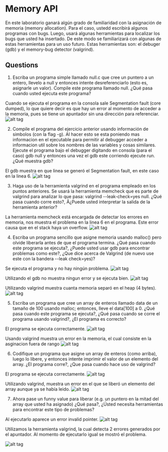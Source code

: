 # Memory API
En este laboratorio ganará algún grado de familiaridad con la asignación de memoria (memory allocation). Para el caso, ustedd escribirá algunos programas con bugs. Luego, usará algunas herramientas para localizar los bugs que usted ha insertado. De este modo se familiarizará con algunas de estas herramientas para un uso futuro. Estas herramientas son: el debuger (gdb) y el memory-bug detector (valgrind).

## Questions

1. Escriba un programa simple llamado null.c que cree un puntero a un entero, llevelo a null y entonces intente desreferenciarlo (esto es, asignarle un valor). Compile este programa llamado null. ¿Qué pasa cuando usted ejecuta este programa?

Cuando se ejecuta el programa en la consola sale Segmentation fault (core dumped), lo que quiere decir es que hay un error al momento de acceder a la memoria, pues se tiene un apuntador sin una dirección para referenciar.
![alt tag](https://github.com/Jeroquendo/SO/blob/master/imagenes/null.png)

2. Compile el programa del ejercicio anterior usando información de simbolos (con la flag -g). Al hacer esto se esta poniendo mas informacion en el ejecutable para permitir al debugger acceder a informacion util sobre los nombres de las variables y cosas similares. Ejecute el programa bajo el debugger digitando en consola (para el caso) gdb null y entonces una vez el gdb este corriendo ejecute run. ¿Qué muestra gdb?

El gdb muestra en que linea se generó el Segmentation fault, en este caso en la linea 6.
![alt tag](https://github.com/Jeroquendo/SO/blob/master/imagenes/punto2.png)

3. Haga uso de la herramienta valgrind en el programa empleado en los puntos anteriores. Se usará la herramienta memcheck que es parte de valgrind para analizar lo que pasa: valgrind --leak-check=yes null. ¿Qué pasa cuando corre esto?, Â¿Puede usted interpretar la salida de la herramienta anterior?

La herramienta memcheck está encargada de detectar los errores en memoria, nos muestra el problema en la linea 6 en el programa. Este error causa que en el stack haya un overflow.
![alt tag](https://github.com/Jeroquendo/SO/blob/master/imagenes/punto3.png)

4. Escriba un programa sencillo que asigne memoria usando malloc() pero olvide liberarla antes de que el programa termina. ¿Qué pasa cuando este programa se ejecuta?, ¿Puede usted usar gdb para encontrar problemas como este?, ¿Que dice acerca de Valgrind (de nuevo use este con la bandera --leak check=yes)?

Se ejecuta el programa y no hay ningún problema.
![alt tag](https://github.com/Jeroquendo/SO/blob/master/imagenes/punto4.1.png)

Utilizando el gdb no muestra ningun error y se ejecuta bien.
![alt tag](https://github.com/Jeroquendo/SO/blob/master/imagenes/punto4.2.png)

Utilizando valgrind muestra cuanta memoria separó en el heap (4 bytes).
![alt tag](https://github.com/Jeroquendo/SO/blob/master/imagenes/punto4.3.png)

5. Escriba un programa que cree un array de enteros llamado data de un tamaño de 100 usando malloc; entonces, lleve el data[100] a 0. ¿Qué pasa cuando este programa se ejecuta?, ¿Qué pasa cuando se corre el programa usando valgrind?, ¿El programa es correcto?

El programa se ejecuta correctamente.
![alt tag](https://github.com/Jeroquendo/SO/blob/master/imagenes/punto5.1.png)

Usando valgrind muestra un error en la memoria, el cual consiste en la asginacion fuera de rango
![alt tag](https://github.com/Jeroquendo/SO/blob/master/imagenes/punto5.2.png)

6. Codifique un programa que asigne un array de enteros (como arriba), luego lo libere, y entonces intente imprimir el valor de un elemento del array. ¿El programa corre?, ¿Que pasa cuando hace uso de valgrind?

El programa se ejecuta correctamente.
![alt tag](https://github.com/Jeroquendo/SO/blob/master/imagenes/punto6.1.png)

Utilizando valgrind, muestra un error en el que se liberó un elemento del array aunque ya se había leido.
![alt tag](https://github.com/Jeroquendo/SO/blob/master/imagenes/punto6.2.png)

7. Ahora pase un funny value para liberar (e.g. un puntero en la mitad del array que usted ha asignado) ¿Qué pasa?, ¿Ústed necesita herramientas para encontrar este tipo de problemas?

Al ejecutarlo aparece un error invalid pointer.
![alt tag](https://github.com/Jeroquendo/SO/blob/master/imagenes/punto7.1.png)

Utilizamos la herramienta valgrind, la cual detecta 2 errores generados por el apuntador. Al momento de ejecutarlo igual se mostró el problema.

![alt tag](https://github.com/Jeroquendo/SO/blob/master/imagenes/punto7.2.png)
